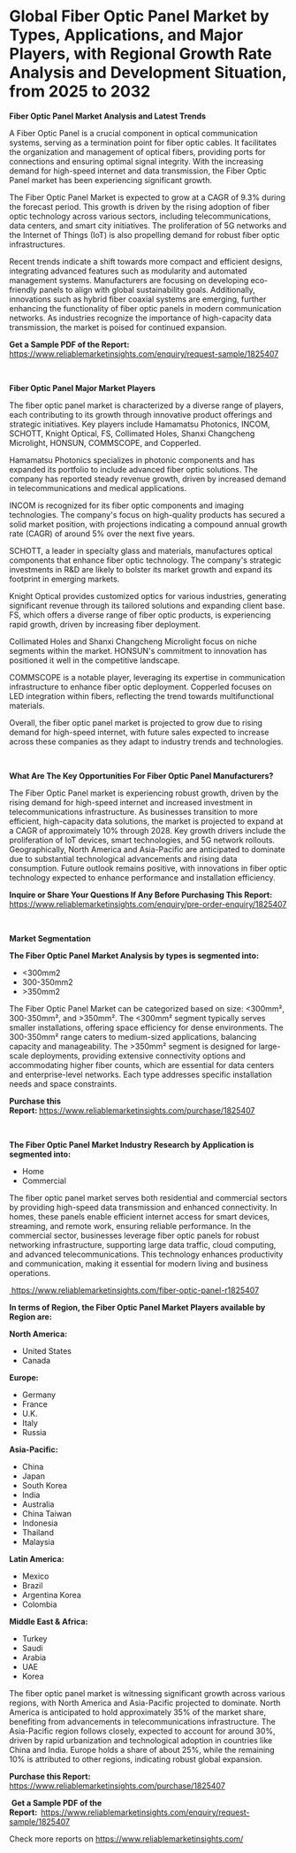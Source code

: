 <p><h1>Global Fiber Optic Panel Market by Types, Applications, and Major Players, with Regional Growth Rate Analysis and Development Situation, from 2025 to 2032</h1></p><p><strong>Fiber Optic Panel Market Analysis and Latest Trends</strong></p>
<p><p>A Fiber Optic Panel is a crucial component in optical communication systems, serving as a termination point for fiber optic cables. It facilitates the organization and management of optical fibers, providing ports for connections and ensuring optimal signal integrity. With the increasing demand for high-speed internet and data transmission, the Fiber Optic Panel market has been experiencing significant growth.</p><p>The Fiber Optic Panel Market is expected to grow at a CAGR of 9.3% during the forecast period. This growth is driven by the rising adoption of fiber optic technology across various sectors, including telecommunications, data centers, and smart city initiatives. The proliferation of 5G networks and the Internet of Things (IoT) is also propelling demand for robust fiber optic infrastructures. </p><p>Recent trends indicate a shift towards more compact and efficient designs, integrating advanced features such as modularity and automated management systems. Manufacturers are focusing on developing eco-friendly panels to align with global sustainability goals. Additionally, innovations such as hybrid fiber coaxial systems are emerging, further enhancing the functionality of fiber optic panels in modern communication networks. As industries recognize the importance of high-capacity data transmission, the market is poised for continued expansion.</p></p>
<p><strong>Get a Sample PDF of the Report:&nbsp;</strong> <a href="https://www.reliablemarketinsights.com/enquiry/request-sample/1825407?utm_campaign=2389&utm_medium=2&utm_source=Github&utm_content=ia&utm_term=18022025&utm_id=fiber-optic-panel">https://www.reliablemarketinsights.com/enquiry/request-sample/1825407</a></p>
<p>&nbsp;</p>
<p><strong>Fiber Optic Panel Major Market Players</strong></p>
<p><p>The fiber optic panel market is characterized by a diverse range of players, each contributing to its growth through innovative product offerings and strategic initiatives. Key players include Hamamatsu Photonics, INCOM, SCHOTT, Knight Optical, FS, Collimated Holes, Shanxi Changcheng Microlight, HONSUN, COMMSCOPE, and Copperled.</p><p>Hamamatsu Photonics specializes in photonic components and has expanded its portfolio to include advanced fiber optic solutions. The company has reported steady revenue growth, driven by increased demand in telecommunications and medical applications. </p><p>INCOM is recognized for its fiber optic components and imaging technologies. The company's focus on high-quality products has secured a solid market position, with projections indicating a compound annual growth rate (CAGR) of around 5% over the next five years.</p><p>SCHOTT, a leader in specialty glass and materials, manufactures optical components that enhance fiber optic technology. The company's strategic investments in R&D are likely to bolster its market growth and expand its footprint in emerging markets.</p><p>Knight Optical provides customized optics for various industries, generating significant revenue through its tailored solutions and expanding client base. FS, which offers a diverse range of fiber optic products, is experiencing rapid growth, driven by increasing fiber deployment.</p><p>Collimated Holes and Shanxi Changcheng Microlight focus on niche segments within the market. HONSUN's commitment to innovation has positioned it well in the competitive landscape.</p><p>COMMSCOPE is a notable player, leveraging its expertise in communication infrastructure to enhance fiber optic deployment. Copperled focuses on LED integration within fibers, reflecting the trend towards multifunctional materials.</p><p>Overall, the fiber optic panel market is projected to grow due to rising demand for high-speed internet, with future sales expected to increase across these companies as they adapt to industry trends and technologies.</p></p>
<p>&nbsp;</p>
<p><strong>What Are The Key Opportunities For Fiber Optic Panel Manufacturers?</strong></p>
<p><p>The Fiber Optic Panel market is experiencing robust growth, driven by the rising demand for high-speed internet and increased investment in telecommunications infrastructure. As businesses transition to more efficient, high-capacity data solutions, the market is projected to expand at a CAGR of approximately 10% through 2028. Key growth drivers include the proliferation of IoT devices, smart technologies, and 5G network rollouts. Geographically, North America and Asia-Pacific are anticipated to dominate due to substantial technological advancements and rising data consumption. Future outlook remains positive, with innovations in fiber optic technology expected to enhance performance and installation efficiency.</p></p>
<p><strong>Inquire or Share Your Questions If Any Before Purchasing This Report:</strong> <a href="https://www.reliablemarketinsights.com/enquiry/pre-order-enquiry/1825407?utm_campaign=2389&utm_medium=2&utm_source=Github&utm_content=ia&utm_term=18022025&utm_id=fiber-optic-panel">https://www.reliablemarketinsights.com/enquiry/pre-order-enquiry/1825407</a></p>
<p>&nbsp;</p>
<p><strong>Market Segmentation</strong></p>
<p><strong>The Fiber Optic Panel Market Analysis by types is segmented into:</strong></p>
<p><ul><li><300mm2</li><li>300-350mm2</li><li>>350mm2</li></ul></p>
<p><p>The Fiber Optic Panel Market can be categorized based on size: <300mm², 300-350mm², and >350mm². The <300mm² segment typically serves smaller installations, offering space efficiency for dense environments. The 300-350mm² range caters to medium-sized applications, balancing capacity and manageability. The >350mm² segment is designed for large-scale deployments, providing extensive connectivity options and accommodating higher fiber counts, which are essential for data centers and enterprise-level networks. Each type addresses specific installation needs and space constraints.</p></p>
<p><strong>Purchase this Report:&nbsp;</strong><a href="https://www.reliablemarketinsights.com/purchase/1825407?utm_campaign=2389&utm_medium=2&utm_source=Github&utm_content=ia&utm_term=18022025&utm_id=fiber-optic-panel">https://www.reliablemarketinsights.com/purchase/1825407</a></p>
<p>&nbsp;</p>
<p><strong>The Fiber Optic Panel Market Industry Research by Application is segmented into:</strong></p>
<p><ul><li>Home</li><li>Commercial</li></ul></p>
<p><p>The fiber optic panel market serves both residential and commercial sectors by providing high-speed data transmission and enhanced connectivity. In homes, these panels enable efficient internet access for smart devices, streaming, and remote work, ensuring reliable performance. In the commercial sector, businesses leverage fiber optic panels for robust networking infrastructure, supporting large data traffic, cloud computing, and advanced telecommunications. This technology enhances productivity and communication, making it essential for modern living and business operations.</p></p>
<p><a href="https://www.reliablemarketinsights.com/fiber-optic-panel-r1825407?utm_campaign=2389&utm_medium=2&utm_source=Github&utm_content=ia&utm_term=18022025&utm_id=fiber-optic-panel">&nbsp;https://www.reliablemarketinsights.com/fiber-optic-panel-r1825407</a></p>
<p><strong>In terms of Region, the Fiber Optic Panel Market Players available by Region are:</strong></p>
<p>
    <p> <strong> North America: </strong>
        <ul>
            <li>United States</li>
            <li>Canada</li>
        </ul>
        </p> 
    <p> <strong> Europe: </strong>
        <ul>
            <li>Germany</li>
            <li>France</li>
            <li>U.K.</li>
            <li>Italy</li>
            <li>Russia</li>
        </ul>
        </p> 
    <p> <strong> Asia-Pacific: </strong>
        <ul>
            <li>China</li>
            <li>Japan</li>
            <li>South Korea</li>
            <li>India</li>
            <li>Australia</li>
            <li>China Taiwan</li>
            <li>Indonesia</li>
            <li>Thailand</li>
            <li>Malaysia</li>
        </ul>
        </p> 
    <p> <strong> Latin America: </strong>
        <ul>
            <li>Mexico</li>
            <li>Brazil</li>
            <li>Argentina Korea</li>
            <li>Colombia</li>
        </ul>
        </p> 
    <p> <strong> Middle East & Africa: </strong>
        <ul>
            <li>Turkey</li>
            <li>Saudi</li>
            <li>Arabia</li>
            <li>UAE</li>
            <li>Korea</li>
        </ul>
    </p>
    </p>
<p><p>The fiber optic panel market is witnessing significant growth across various regions, with North America and Asia-Pacific projected to dominate. North America is anticipated to hold approximately 35% of the market share, benefiting from advancements in telecommunications infrastructure. The Asia-Pacific region follows closely, expected to account for around 30%, driven by rapid urbanization and technological adoption in countries like China and India. Europe holds a share of about 25%, while the remaining 10% is attributed to other regions, indicating robust global expansion.</p></p>
<p><strong>Purchase this Report: </strong><a href="https://www.reliablemarketinsights.com/purchase/1825407?utm_campaign=2389&utm_medium=2&utm_source=Github&utm_content=ia&utm_term=18022025&utm_id=fiber-optic-panel">https://www.reliablemarketinsights.com/purchase/1825407</a></p>
<p>&nbsp;<strong>Get a Sample PDF of the Report:&nbsp;&nbsp;</strong><a href="https://www.reliablemarketinsights.com/enquiry/request-sample/1825407?utm_campaign=2389&utm_medium=2&utm_source=Github&utm_content=ia&utm_term=18022025&utm_id=fiber-optic-panel">https://www.reliablemarketinsights.com/enquiry/request-sample/1825407</a></p>
<p><strong></strong></p>
<p>Check more reports on <a href="https://www.reliablemarketinsights.com/?utm_campaign=2389&utm_medium=2&utm_source=Github&utm_content=ia&utm_term=18022025&utm_id=fiber-optic-panel">https://www.reliablemarketinsights.com/</a></p>
